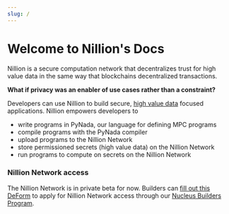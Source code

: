 ```yaml
---
slug: /
---
```


# Welcome to Nillion's Docs

Nillion is a secure computation network that decentralizes trust for high value data in the same way that blockchains decentralized transactions.

**What if privacy was an enabler of use cases rather than a constraint?**

Developers can use Nillion to build secure, [high value data](about/high-value-data.md) focused applications. Nillion empowers developers to

- write programs in PyNada, our language for defining MPC programs
- compile programs with the PyNada compiler
- upload programs to the Nillion Network
- store permissioned secrets (high value data) on the Nillion Network
- run programs to compute on secrets on the Nillion Network

### Nillion Network access

The Nillion Network is in private beta for now. Builders can [fill out this DeForm](https://app.deform.cc/form/51a162ff-4ffb-4d9b-86ec-249f087a332f/) to apply for Nillion Network access through our [Nucleus Builders Program](nucleus-builders-program.md).
